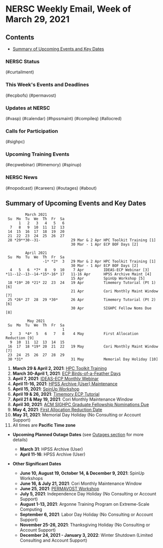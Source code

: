 # NERSC Weekly Email, Week of March 29, 2021 <a name="top"></a> #

## Contents ## 

- [Summary of Upcoming Events and Key Dates](#dates)

### NERSC Status

(#curtailment)

### This Week's Events and Deadlines

(#ecpbofs)
(#permavost)

### Updates at NERSC 

(#vasp)
(#calendar)
(#hpssmaint)
(#compileq)
(#allocred)

### Calls for Participation

(#sighpc)

### Upcoming Training Events 

(#ecpwebinar)
(#timemory)
(#spinup)

### NERSC News 

(#nopodcast)
(#careers)
(#outages)
(#about)

## Summary of Upcoming Events and Key Dates <a name="dates"/></a> ##

             March 2021
     Su  Mo  Tu  We  Th  Fr  Sa
          1   2   3   4   5   6   
      7   8   9  10  11  12  13   
     14  15  16  17  18  19  20   
     21  22  23  24  25  26  27
     28 *29**30--31-              29 Mar & 2 Apr HPC Toolkit Training [1]
                                  30 Mar - 1 Apr ECP BOF Days [2]

             April 2021
     Su  Mo  Tu  We  Th  Fr  Sa
                     -1* *2*  3   29 Mar & 2 Apr HPC Toolkit Training [1]
                                  30 Mar - 1 Apr ECP BOF Days [2]
      4   5   6  *7*  8   9  10    7 Apr         IDEAS-ECP Webinar [3]
    *11--12--13--14-*15*-16* 17   11-16 Apr      HPSS Archive Maint [4]
                                  15 Apr         SpinUp Workshop [5]
     18 *19* 20 *21* 22  23  24   19 Apr         Timemory Tutorial (Pt 1) [6]
                                  21 Apr         Cori Monthly Maint Window [7]
     25 *26* 27  28  29 *30*      26 Apr         Timemory Tutorial (Pt 2) [6]
                                  30 Apr         SIGHPC Fellow Noms Due [8]

              May 2021
     Su  Mo  Tu  We  Th  Fr  Sa
                              1
      2   3  *4*  5   6   7   8    4 May         First Allocation Reduction [9]
      9  10  11  12  13  14  15
     16  17  18 *19* 20  21  22   19 May         Cori Monthly Maint Window [7]
     23  24  25  26  27  28  29
     30 *31*                      31 May         Memorial Day Holiday [10]

1. **March 29 & April 2, 2021**: [HPC Toolkit Training](#hpctoolkit)
2. **March 30-April 1, 2021**: [ECP Birds-of-a-Feather Days](#ecpbofs)
3. **April 7, 2021**: [IDEAS-ECP Monthly Webinar](#ecpwebinar)
4. **April 11-16, 2021**: [HPSS Archive (User) Maintenance](#hpssmaint)
5. **April 15, 2021**: [SpinUp Workshop](#spinup)
6. **April 19 & 26, 2021**: [Timemory ECP Tutorial](#timemory)
7. **April 21 & May 19, 2021**: Cori Monthly Maintenance Window
8. **April 30, 2021**: [ACM SIGHPC Graduate Fellowship Nominations Due](#sighpc)
9. **May 4, 2021**: [First Allocation Reduction Date](#allocred)
10. **May 31, 2021**: Memorial Day Holiday (No Consulting or Account Support)
11. All times are **Pacific Time zone**

- **Upcoming Planned Outage Dates** (see [Outages section](#outages) for more 
details)
    - **March 31**: HPSS Archive (User)
    - **April 11-16**: HPSS Archive (User)

- **Other Significant Dates**
    - **June 10, August 19, October 14, & December 9, 2021**: SpinUp Workshops
    - **June 16, & July 21, 2021**: Cori Monthly Maintenance Window
    - **June 25, 2021**: [PERMAVOST Workshop](https://permavost.github.io/)
    - **July 5, 2021**: Independence Day Holiday (No Consulting or Account Support)
    - **August 1-13, 2021**: Argonne Training Program on Extreme-Scale Computing
    - **September 6, 2021**: Labor Day Holiday (No Consulting or Account Support)
    - **November 25-26, 2021**: Thanksgiving Holiday (No Consulting or Account Support)
    - **December 24, 2021 - January 3, 2022**: Winter Shutdown (Limited Consulting and Account Support)
